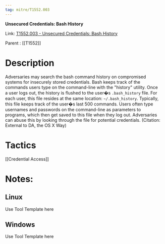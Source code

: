 ```yaml
---
tag: mitre/T1552.003
---
```


**Unsecured Credentials: Bash History**

Link: [T1552.003 - Unsecured Credentials: Bash History](https://attack.mitre.org/techniques/T1552/003)

Parent : [[T1552]]


# Description

Adversaries may search the bash command history on compromised systems for insecurely stored credentials. Bash keeps track of the commands users type on the command-line with the "history" utility. Once a user logs out, the history is flushed to the user�s <code>.bash_history</code> file. For each user, this file resides at the same location: <code>~/.bash_history</code>. Typically, this file keeps track of the user�s last 500 commands. Users often type usernames and passwords on the command-line as parameters to programs, which then get saved to this file when they log out. Adversaries can abuse this by looking through the file for potential credentials. (Citation: External to DA, the OS X Way)

# Tactics


[[Credential Access]]


# Notes:

## Linux

Use Tool Template here

## Windows

Use Tool Template here